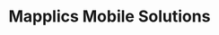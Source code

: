 ---
title: "Mapplics Mobile Solutions"
url: /rosario/mapplics-mobile-solutions/
shop: teléfono móvil
---